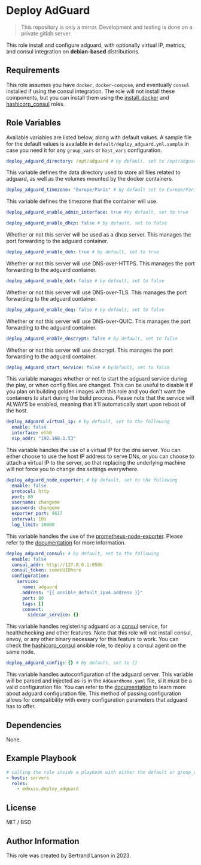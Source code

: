 Deploy AdGuard
=========
> This repository is only a mirror. Development and testing is done on a private gitlab server.

This role install and configure adguard, with optionally virtual IP, metrics, and consul integration on **debian-based** distributions.

Requirements
------------

This role assumes you have `docker`, `docker-compose`, and eventually `consul` installed if using the consul integration. The role will not install these components, but you can install them using the [install_docker](https://github.com/ednxzu/install_docker) and [hashicorp_consul](https://github.com/ednxzu/hashicorp_consul) roles.

Role Variables
--------------
Available variables are listed below, along with default values. A sample file for the default values is available in `default/deploy_adguard.yml.sample` in case you need it for any `group_vars` or `host_vars` configuration.

```yaml
deploy_adguard_directory: /opt/adguard # by default, set to /opt/adguard
```
This variable defines the data directory used to store all files related to adguard, as well as the volumes mounted by the docker containers.

```yaml
deploy_adguard_timezone: "Europe/Paris" # by default set to Europe/Paris
```
This variable defines the timezone that the container will use.

```yaml
deploy_adguard_enable_admin_interface: true #by default, set to true
```

```yaml
deploy_adguard_enable_dhcp: false # by default, set to false
```
Whether or not this server will be used as a dhcp server. This manages the port forwarding to the adguard container.

```yaml
deploy_adguard_enable_doh: true # by default, set to true
```
Whether or not this server will use DNS-over-HTTPS. This manages the port forwarding to the adguard container.

```yaml
deploy_adguard_enable_dot: false # by default, set to false
```
Whether or not this server will use DNS-over-TLS. This manages the port forwarding to the adguard container.

```yaml
deploy_adguard_enable_doq: false # by default, set to false
```
Whether or not this server will use DNS-over-QUIC. This manages the port forwarding to the adguard container.

```yaml
deploy_adguard_enable_dnscrypt: false # by default, set to false
```
Whether or not this server will use dnscrypt. This manages the port forwarding to the adguard container.


```yaml
deploy_adguard_start_service: false # bydefault, set to false
```
This variable manages whether or not to start the adguard service during the play, or when config files are changed. This can be useful to disable it if you plan on building golden images with this role and you don't want the containers to start during the build process. Please note that the service will ALWAYS be enabled, meaning that it'll automatically start upon reboot of the host.

```yaml
deploy_adguard_virtual_ip: # by default, set to the following
  enable: false
  interface: eth0
  vip_addr: "192.168.1.53"
```
This variable handles the use of a virtual IP for the dns server. You can either choose to use the host IP address to serve DNs, or you can choose to attach a virtual IP to the server, so that replacing the underlying machine will not force you to change dns settings everywhere.

```yaml
deploy_adguard_node_exporter: # by default, set to the following
  enable: false
  protocol: http
  port: 80
  username: changeme
  password: changeme
  exporter_port: 9617
  interval: 10s
  log_limit: 10000
```
This variable handles the use of the [prometheus-node-exporter](https://github.com/ebrianne/adguard-exporter). Please refer to the [documentation](https://github.com/ebrianne/adguard-exporter/blob/master/README.md) for more information.

```yaml
deploy_adguard_consul: # by default, set to the following
  enable: false
  consul_addr: http://127.0.0.1:8500
  consul_token: someUUIDhere
  configuration:
    service:
      name: adguard
      address: "{{ ansible_default_ipv4.address }}"
      port: 80
      tags: []
      connect:
        sidecar_service: {}
```
This variable handles registering adguard as a [consul](https://developer.hashicorp.com/consul) service, for healthchecking and other features. Note that this role will not install consul, envoy, or any other binary necessary for this feature to work. You can check the [hashicorp_consul](https://github.com/ednxzu/hashicorp_consul) ansible role, to deploy a consul agent on the same node.

```yaml
deploy_adguard_config: {} # by default, set to {}
```
This variable handles autoconfiguration of the adguard server. This variable will be parsed and injected as-is in the `AdGuardhome.yaml` file, si it must be a valid configuration file. You can refer to the [documentation](https://github.com/AdguardTeam/AdGuardHome/wiki/Configuration#configuration-file) to learn more about adguard configuration file. This method of passing configuration allows for compatibility with every configuration parameters that adguard has to offer.

Dependencies
------------

None.

Example Playbook
----------------

```yaml
# calling the role inside a playbook with either the default or group_vars/host_vars
- hosts: servers
  roles:
    - ednxzu.deploy_adguard
```

License
-------

MIT / BSD

Author Information
------------------

This role was created by Bertrand Lanson in 2023.